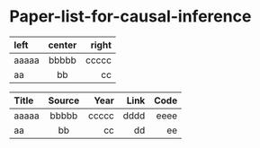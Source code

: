 # Paper-list-for-causal-inference

| left | center | right |  
| :--- | :---: | ---: |  
| aaaaa | bbbbb | ccccc |  
| aa | bb | cc |  


| Title | Source | Year |  Link | Code |
| :--- | :---: | ---: |  ---: | ---: |
| aaaaa | bbbbb | ccccc |  dddd | eeee |
| aa | bb | cc |  dd | ee |
